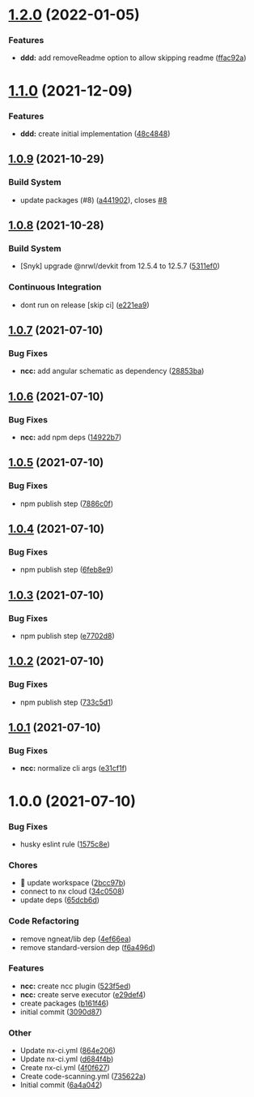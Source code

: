 # [1.2.0](https://github.com/e-square-io/nx-plugins/compare/v1.1.0...v1.2.0) (2022-01-05)

### Features

- **ddd:** add removeReadme option to allow skipping readme ([ffac92a](https://github.com/e-square-io/nx-plugins/commit/ffac92a944c94e01fdff82bbe006219a09deb8a0))

# [1.1.0](https://github.com/e-square-io/nx-plugins/compare/v1.0.9...v1.1.0) (2021-12-09)

### Features

- **ddd:** create initial implementation ([48c4848](https://github.com/e-square-io/nx-plugins/commit/48c4848a7349bac46c662e8753b0e161956f96b0))

## [1.0.9](https://github.com/e-square-io/nx-plugins/compare/v1.0.8...v1.0.9) (2021-10-29)

### Build System

- update packages (#8) ([a441902](https://github.com/e-square-io/nx-plugins/commit/a441902b92bcc0918426213cd082efc17ac61b9c)), closes [#8](https://github.com/e-square-io/nx-plugins/issues/8)

## [1.0.8](https://github.com/e-square-io/nx-plugins/compare/v1.0.7...v1.0.8) (2021-10-28)

### Build System

- [Snyk] upgrade @nrwl/devkit from 12.5.4 to 12.5.7 ([5311ef0](https://github.com/e-square-io/nx-plugins/commit/5311ef0f065d160f7db7af334df71f8f1ccffdf5))

### Continuous Integration

- dont run on release [skip ci] ([e221ea9](https://github.com/e-square-io/nx-plugins/commit/e221ea93285bcb4ee7208f9c6146a1d7db8d4775))

## [1.0.7](https://github.com/e-square-io/nx-plugins/compare/v1.0.6...v1.0.7) (2021-07-10)

### Bug Fixes

- **ncc:** add angular schematic as dependency ([28853ba](https://github.com/e-square-io/nx-plugins/commit/28853ba517c5e4389dc319bd2d1cce3c6de61522))

## [1.0.6](https://github.com/e-square-io/nx-plugins/compare/v1.0.5...v1.0.6) (2021-07-10)

### Bug Fixes

- **ncc:** add npm deps ([14922b7](https://github.com/e-square-io/nx-plugins/commit/14922b7c5e178c588213f68330ac38b20b24ed3c))

## [1.0.5](https://github.com/e-square-io/nx-plugins/compare/v1.0.4...v1.0.5) (2021-07-10)

### Bug Fixes

- npm publish step ([7886c0f](https://github.com/e-square-io/nx-plugins/commit/7886c0fa0641d54820200ba646804e5e0fca33f4))

## [1.0.4](https://github.com/e-square-io/nx-plugins/compare/v1.0.3...v1.0.4) (2021-07-10)

### Bug Fixes

- npm publish step ([6feb8e9](https://github.com/e-square-io/nx-plugins/commit/6feb8e95b8c897503d9049a20e1a7c6624d1996a))

## [1.0.3](https://github.com/e-square-io/nx-plugins/compare/v1.0.2...v1.0.3) (2021-07-10)

### Bug Fixes

- npm publish step ([e7702d8](https://github.com/e-square-io/nx-plugins/commit/e7702d852966a9590f1129ce81d995bb7e87241f))

## [1.0.2](https://github.com/e-square-io/nx-plugins/compare/v1.0.1...v1.0.2) (2021-07-10)

### Bug Fixes

- npm publish step ([733c5d1](https://github.com/e-square-io/nx-plugins/commit/733c5d1d566a3ae72e7ac75a4dd4d8fff6273e6b))

## [1.0.1](https://github.com/e-square-io/nx-plugins/compare/v1.0.0...v1.0.1) (2021-07-10)

### Bug Fixes

- **ncc:** normalize cli args ([e31cf1f](https://github.com/e-square-io/nx-plugins/commit/e31cf1f774d912da01389b82b1747b2743be9352))

# 1.0.0 (2021-07-10)

### Bug Fixes

- husky eslint rule ([1575c8e](https://github.com/e-square-io/nx-plugins/commit/1575c8e2c60a979056c8b0cfe4582d96bdb248ab))

### Chores

- 🤖 update workspace ([2bcc97b](https://github.com/e-square-io/nx-plugins/commit/2bcc97b05c736a3ee2785047856b2536d0f4c8cd))
- connect to nx cloud ([34c0508](https://github.com/e-square-io/nx-plugins/commit/34c0508c6c2b38e62463bdf53bccdb494fc8cb71))
- update deps ([65dcb6d](https://github.com/e-square-io/nx-plugins/commit/65dcb6d219e0626b922aeb353b364fb211f9c104))

### Code Refactoring

- remove ngneat/lib dep ([4ef66ea](https://github.com/e-square-io/nx-plugins/commit/4ef66ea7b417a93d00e0a954cc16b1fa1d493c97))
- remove standard-version dep ([f6a496d](https://github.com/e-square-io/nx-plugins/commit/f6a496df1f2a9d4d0493bf47ac7ecd17c0644fb8))

### Features

- **ncc:** create ncc plugin ([523f5ed](https://github.com/e-square-io/nx-plugins/commit/523f5edd1a2ccd385aca5b9a2cf425048a153a1d))
- **ncc:** create serve executor ([e29def4](https://github.com/e-square-io/nx-plugins/commit/e29def4c18640f00b20a28003395e099b57408e5))
- create packages ([b161f46](https://github.com/e-square-io/nx-plugins/commit/b161f46bc376f0a8111317cf8168788837990547))
- initial commit ([3090d87](https://github.com/e-square-io/nx-plugins/commit/3090d87cb73410f83f5cb93d293a6de54e9af9e2))

### Other

- Update nx-ci.yml ([864e206](https://github.com/e-square-io/nx-plugins/commit/864e206cd3ab0af6bff28fb206d9780df95ac381))
- Update nx-ci.yml ([d684f4b](https://github.com/e-square-io/nx-plugins/commit/d684f4b26c4c39ea6d66cc32262b3588c8bb642c))
- Create nx-ci.yml ([4f0f627](https://github.com/e-square-io/nx-plugins/commit/4f0f627ca30c872c83b7b8744f9ada741daaa80e))
- Create code-scanning.yml ([735622a](https://github.com/e-square-io/nx-plugins/commit/735622a9902e9707e584d1b805705702d898b411))
- Initial commit ([6a4a042](https://github.com/e-square-io/nx-plugins/commit/6a4a0424a6760c4a95ce142cefe7206570e5e194))
